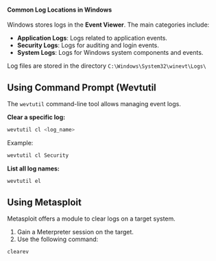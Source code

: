 #### Common Log Locations in Windows

Windows stores logs in the **Event Viewer**. The main categories include:

- **Application Logs**: Logs related to application events.
- **Security Logs**: Logs for auditing and login events.
- **System Logs**: Logs for Windows system components and events.

Log files are stored in the directory `C:\Windows\System32\winevt\Logs\`

## Using Command Prompt (Wevtutil

The `wevtutil` command-line tool allows managing event logs.

**Clear a specific log:**
```bash
wevtutil cl <log_name>
```

Example:

```bash
wevtutil cl Security
```

**List all log names:**

```bash
wevtutil el
```

## Using Metasploit

Metasploit offers a module to clear logs on a target system.

1. Gain a Meterpreter session on the target.
2. Use the following command:
```bash
clearev
```